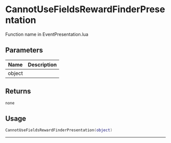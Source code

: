 # CannotUseFieldsRewardFinderPresentation

Function name in EventPresentation.lua

## Parameters

| Name   | Description |
| ------ | ----------- |
| object |             |

## Returns

`none`

## Usage

```lua
CannotUseFieldsRewardFinderPresentation(object)
```

---
